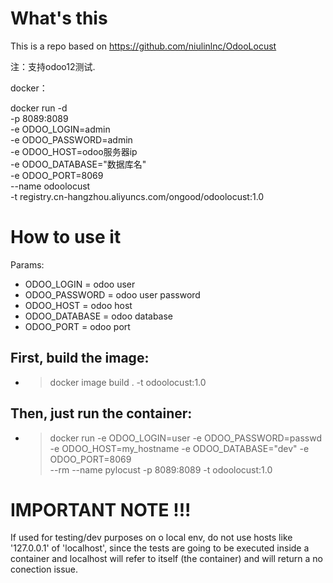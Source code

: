 # What's this
This is a repo based on https://github.com/niulinlnc/OdooLocust
>
注：支持odoo12测试.
>
docker：
>
docker run -d \
        -p 8089:8089 \
        -e ODOO_LOGIN=admin \
        -e ODOO_PASSWORD=admin \
        -e ODOO_HOST=odoo服务器ip \
        -e ODOO_DATABASE="数据库名" \
        -e ODOO_PORT=8069 \
        --name odoolocust \
        -t registry.cn-hangzhou.aliyuncs.com/ongood/odoolocust:1.0

# How to use it
Params:
* ODOO_LOGIN = odoo user
* ODOO_PASSWORD = odoo user password
* ODOO_HOST = odoo host
* ODOO_DATABASE = odoo database
* ODOO_PORT = odoo port

## First, build the image:

* > docker image build . -t odoolocust:1.0

## Then, just run the container:
* > docker run -e ODOO_LOGIN=user -e ODOO_PASSWORD=passwd \
    -e ODOO_HOST=my_hostname -e ODOO_DATABASE="dev" -e ODOO_PORT=8069 \
    --rm --name pylocust -p 8089:8089 -t odoolocust:1.0

# IMPORTANT NOTE !!!
If used for testing/dev purposes on o local env, do not use hosts like '127.0.0.1' of 'localhost', since the tests are going to be executed inside a container and localhost will refer to itself (the container) and will return a no conection issue.
